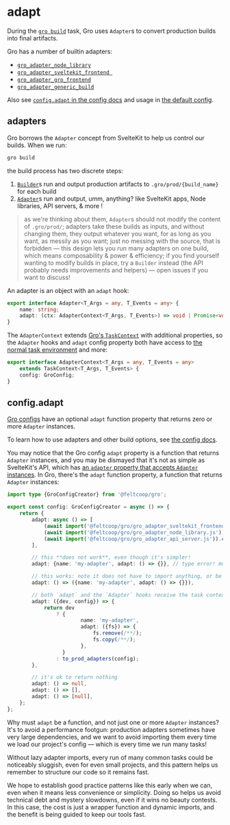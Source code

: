 # adapt

During the [`gro build`](build.md) task,
Gro uses `Adapter`s to convert production builds into final artifacts.

Gro has a number of builtin adapters:

- [`gro_adapter_node_library`](../adapt/gro_adapter_node_library.ts)
- [`gro_adapter_sveltekit_frontend `](../adapt/gro_adapter_sveltekit_frontend.ts)
- [`gro_adapter_gro_frontend`](../adapt/gro_adapter_gro_frontend.ts)
- [`gro_adapter_generic_build`](../adapt/gro_adapter_generic_build.ts)

Also see [`config.adapt` in the config docs](config.md#adapt)
and usage in [the default config](../config/gro.config.default.ts).

## adapters

Gro borrows the `Adapter` concept from SvelteKit to help us control our builds.
When we run:

```bash
gro build
```

the build process has two discrete steps:

1. [`Builder`](../build/builder.ts)s run and output production artifacts to `.gro/prod/{build_name}` for each build
2. [`Adapter`](../adapt/adapt.ts)s run and output, umm, anything?
   like SvelteKit apps, Node libraries, API servers, & more !

> as we're thinking about them, `Adapter`s should not modify the content of `.gro/prod/`;
> adapters take these builds as inputs, and without changing them,
> they output whatever you want, for as long as you want, as messily as you want;
> just no messing with the source, that is forbidden —
> this design lets you run many adapters on one build,
> which means composability & power & efficiency;
> if you find yourself wanting to modify builds in place, try a `Builder` instead
> (the API probably needs improvements and helpers) — open issues if you want to discuss!

An adapter is an object with an `adapt` hook:

```ts
export interface Adapter<T_Args = any, T_Events = any> {
	name: string;
	adapt: (ctx: AdapterContext<T_Args, T_Events>) => void | Promise<void>;
}
```

The `AdapterContext` extends
[Gro's `TaskContext`](../task/README.md#user-content-types-task-and-taskcontext)
with additional properties,
so the `Adapter` hooks and `adapt` config property both have access to
[the normal task environment](../task/README.md) and more:

```ts
export interface AdapterContext<T_Args = any, T_Events = any>
	extends TaskContext<T_Args, T_Events> {
	config: GroConfig;
}
```

## config.adapt

[Gro configs](config.md) have an optional `adapt` function property
that returns zero or more `Adapter` instances.

To learn how to use adapters and other build options, see [the config docs](config.md).

You may notice that the Gro config `adapt` property is a function that returns `Adapter` instances,
and you may be dismayed that it's not as simple as SvelteKit's API, which has
[an `adapter` property that accepts `Adapter` instances](https://kit.svelte.dev/docs#adapters).
In Gro, there's the `adapt` function property,
a function that returns `Adapter` instances:

```ts
import type {GroConfigCreator} from '@feltcoop/gro';

export const config: GroConfigCreator = async () => {
	return {
		adapt: async () => [
			(await import('@feltcoop/gro/gro_adapter_sveltekit_frontend.js')).create_adapter(),
			(await import('@feltcoop/gro/gro_adapter_node_library.js')).create_adapter(),
			(await import('@feltcoop/gro/gro_adapter_api_server.js')).create_adapter(),
		],

		// this **does not work**, even though it's simpler!
		adapt: {name: 'my-adapter', adapt: () => {}}, // type error! must be a function or undefined

		// this works: note it does not have to import anything, or be async:
		adapt: () => ({name: 'my-adapter', adapt: () => {}}),

		// both `adapt` and the `Adapter` hooks receive the task context extended with the config:
		adapt: ({dev, config}) => {
			return dev
				? {
						name: 'my-adapter',
						adapt: ({fs}) => {
							fs.remove(/**/);
							fs.copy(/**/);
						},
				  }
				: to_prod_adapters(config);
		},

		// it's ok to return nothing
		adapt: () => null,
		adapt: () => [],
		adapt: () => [null],
	};
};
```

Why must `adapt` be a function, and not just one or more `Adapter` instances?
It's to avoid a performance footgun:
production adapters sometimes have very large dependencies,
and we want to avoid importing them every time we load our project's config —
which is every time we run many tasks!

Without lazy adapter imports, every run of many common tasks could be noticeably sluggish,
even for even small projects,
and this pattern helps us remember to structure our code so it remains fast.

We hope to establish good practice patterns like this early when we can,
even when it means less convenience or simplicity.
Doing so helps us avoid technical debt and mystery slowdowns, even if it wins no beauty contests.
In this case, the cost is just a wrapper function and dynamic imports,
and the benefit is being guided to keep our tools fast.
